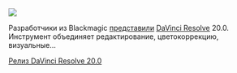 <!--2025-06-07 13:41:09-->
<div class="yb">
  <div class="rss habr"><img src="https://habrastorage.org/getpro/habr/upload_files/ea1/dbb/44b/ea1dbb44bdd50bc11ae71e47726af1df.png" /><p>Разработчики из Blackmagic <a href="https://forum.blackmagicdesign.com/viewtopic.php?f=21&amp;t=222285" rel="noopener noreferrer nofollow">представили</a> <a href="https://www.blackmagicdesign.com/products/davinciresolve/whatsnew" rel="noopener noreferrer nofollow">DaVinci Resolve</a> 20.0. Инструмент объединяет редактирование, цветокоррекцию, визуальные... <p class="titl"><a href="https://habr.com/ru/news/916496/?utm_source=habrahabr&utm_medium=rss&utm_campaign=916496">Релиз DaVinci Resolve 20.0</a></p></div>
</div>
